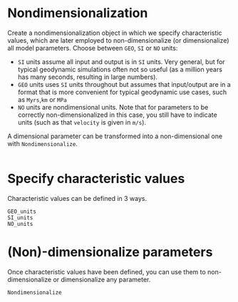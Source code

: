 # Nondimensionalization

Create a nondimensionalization object in which we specify characteristic values, which are later employed to non-dimensionalize (or dimensionalize) all model parameters. Choose between `GEO`, `SI` or `NO` units:
- `SI` units assume all input and output is in `SI` units. Very general, but for typical geodynamic simulations often not so useful (as a million years has many seconds, resulting in large numbers).
- `GEO` units uses `SI` units throughout but assumes that input/output are in a format that is more convenient for typical geodynamic use cases, such as `Myrs`,`km` or `MPa`
- `NO` units are nondimensional units. Note that for parameters to be correctly non-dimensionalized in this case, you still have to indicate units (such as that `velocity` is given in `m/s`).

A dimensional parameter can be transformed into a non-dimensional one with `Nondimensionalize`.

```@index
```

# Specify characteristic values
Characteristic values can be defined in 3 ways.

```@docs
GEO_units
SI_units
NO_units
```

# (Non)-dimensionalize parameters
Once characteristic values have been defined, you can use them to non-dimensionalize or dimensionalize any parameter.
```@docs
Nondimensionalize
```